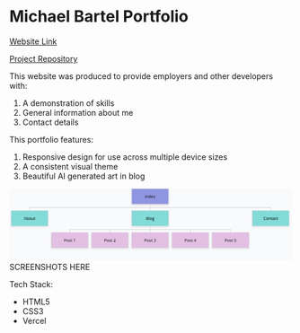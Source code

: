 ﻿# Michael Bartel Portfolio

[Website Link](https://portfolio-henna-three-68.vercel.app/)

[Project Repository](https://github.com/Caxhimel/Portfolio)

This website was produced to provide employers and other developers with:

 1. A demonstration of skills
 2. General information about me
 3. Contact details

This portfolio features:

 1. Responsive design for use across multiple device sizes
 2. A consistent visual theme
 3. Beautiful AI generated art in blog

![Alt text](sitemap.png)
SCREENSHOTS HERE

Tech Stack:

 - HTML5
 - CSS3
 - Vercel